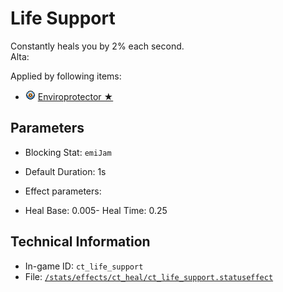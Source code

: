 # Life Support

Constantly heals you by 2% each second.  
Alta: 

Applied by following items:

- <img src="https://raw.githubusercontent.com/Ceterai/Enternia/main/items/armors/alta/tier5/arco/protector/icon.png" alt="Enviroprotector ★ icon" loading="lazy" height="16px" width="auto" /> [Enviroprotector ★](https://ceterai.github.io/MyEnternia/Wiki/Enviroprotector)

## Parameters

- Blocking Stat: `emiJam`
- Default Duration: 1s
- Effect parameters: 

- Heal Base: 0.005- Heal Time: 0.25

## Technical Information

- In-game ID: `ct_life_support`
- File: [`/stats/effects/ct_heal/ct_life_support.statuseffect`](https://github.com/Ceterai/Enternia/blob/main/stats/effects/ct_heal/ct_life_support.statuseffect)
